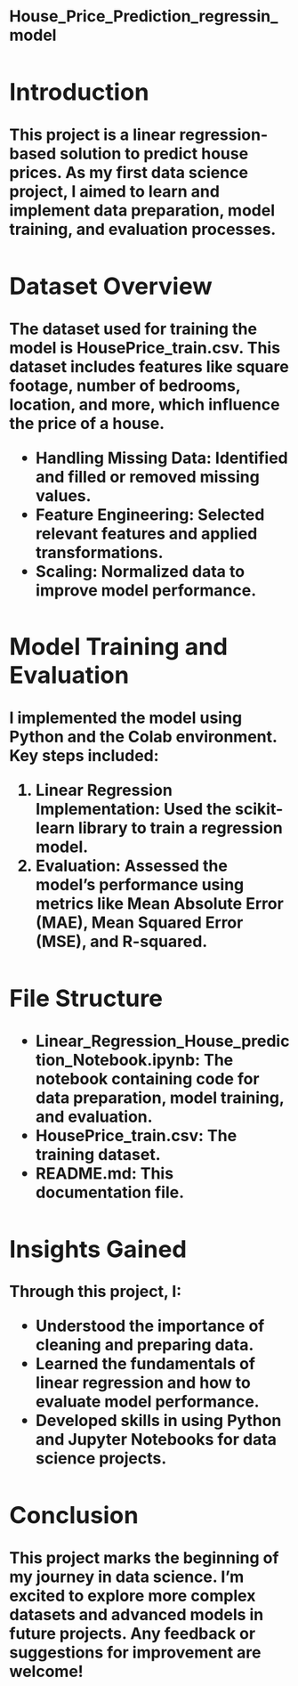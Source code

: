 <h1>House_Price_Prediction_regressin_model<h1>
<section>
    <h2>Introduction</h2>
    <p>This project is a linear regression-based solution to predict house prices. As my first data science project, I aimed to learn and implement data preparation, model training, and evaluation processes.</p>
</section>

<section>
    <h2>Dataset Overview</h2>
    <p>The dataset used for training the model is <strong>HousePrice_train.csv</strong>. This dataset includes features like square footage, number of bedrooms, location, and more, which influence the price of a house.</p>
    <ul>
        <li><strong>Handling Missing Data</strong>: Identified and filled or removed missing values.</li>
        <li><strong>Feature Engineering</strong>: Selected relevant features and applied transformations.</li>
        <li><strong>Scaling</strong>: Normalized data to improve model performance.</li>
    </ul>
</section>

<section>
    <h2>Model Training and Evaluation</h2>
    <p>I implemented the model using Python and the Colab environment. Key steps included:</p>
    <ol>
        <li><strong>Linear Regression Implementation</strong>: Used the scikit-learn library to train a regression model.</li>
        <li><strong>Evaluation</strong>: Assessed the model’s performance using metrics like Mean Absolute Error (MAE), Mean Squared Error (MSE), and R-squared.</li>
    </ol>
</section>

<section>
    <h2>File Structure</h2>
    <ul>
        <li><strong>Linear_Regression_House_prediction_Notebook.ipynb</strong>: The notebook containing code for data preparation, model training, and evaluation.</li>
        <li><strong>HousePrice_train.csv</strong>: The training dataset.</li>
        <li><strong>README.md</strong>: This documentation file.</li>
    </ul>
</section>

<section>
    <h2>Insights Gained</h2>
    <p>Through this project, I:</p>
    <ul>
        <li>Understood the importance of cleaning and preparing data.</li>
        <li>Learned the fundamentals of linear regression and how to evaluate model performance.</li>
        <li>Developed skills in using Python and Jupyter Notebooks for data science projects.</li>
    </ul>
</section>

<section>
    <h2>Conclusion</h2>
    <p>This project marks the beginning of my journey in data science. I’m excited to explore more complex datasets and advanced models in future projects. Any feedback or suggestions for improvement are welcome!</p>
</section>
